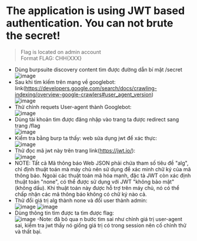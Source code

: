 # The application is using JWT based authentication. You can not brute the secret!

> Flag is located on admin account\
> Format FLAG: CHH{XXX}

- Dùng burpsuite discovery content tìm được đường dẫn bí mật /secret\
![image](https://github.com/minhngoc9119/WEB_CTF/assets/34714073/9d636d54-8d4f-42d1-8580-1744cf5e639b)
- Sau khi tìm kiếm trên mạng về googlebot: link(https://developers.google.com/search/docs/crawling-indexing/overview-google-crawlers#user_agent_version)\
![image](https://github.com/minhngoc9119/WEB_CTF/assets/34714073/b0a38fb8-c122-4652-8c58-98b579b9a31c)
- Thử chỉnh requets User-agent thành Googlebot:\
![image](https://github.com/minhngoc9119/WEB_CTF/assets/34714073/7cd760dd-8693-490f-82b5-c0221bba6dab)
- Dùng tài khoản tìm được đăng nhập vào trang ta được redirect sang trang /flag\
![image](https://github.com/minhngoc9119/WEB_CTF/assets/34714073/de0ef4c0-a9c8-446e-8145-20f6e5b414d7)
- Kiểm tra bằng burp ta thấy: web sửa dụng jwt để xác thực:\
![image](https://github.com/minhngoc9119/WEB_CTF/assets/34714073/a0bdac24-b957-4cb9-b535-7239f80fabf4)
- Thử đọc mã jwt này trên trang link(https://jwt.io/):\
![image](https://github.com/minhngoc9119/WEB_CTF/assets/34714073/b2948350-7919-4f2c-9592-83fdd0c031a2)
- NOTE: Tất cả Mã thông báo Web JSON phải chứa tham số tiêu đề "alg", chỉ định thuật toán mà máy chủ nên sử dụng để xác minh chữ ký của mã thông báo. Ngoài các thuật toán mã hóa mạnh, đặc tả JWT còn xác định thuật toán "none", có thể được sử dụng với JWT "không bảo mật" (không dấu). Khi thuật toán này được hỗ trợ trên máy chủ, nó có thể chấp nhận các mã thông báo không có chữ ký nào cả.
- Thử đổi giá trị alg thành none và đổi user thành admin:\
![image](https://github.com/minhngoc9119/WEB_CTF/assets/34714073/d560f80e-5d65-4af7-a47b-fc91339360bc)
![image](https://github.com/minhngoc9119/WEB_CTF/assets/34714073/ac0852cc-b165-40cb-add0-98197a1ea425)
- Dùng thông tin tìm được ta tìm được flag:\
![image](https://github.com/minhngoc9119/WEB_CTF/assets/34714073/48c90a1f-34a3-4c56-b67b-8915430808ac)
-Note: đã bỏ qua n bước tìm sai như chỉnh giá trị user-agent sai, kiểm tra jwt thấy nó giống giá trị có trong session nên cố chỉnh thử và thất bại.
